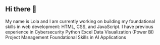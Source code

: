 ## Hi there 👋

My name is Lola and I am currently working on building my foundational skills in web development: HTML, CSS, and JavaScript. I have previous experience in 
Cybersecurity 
Python 
Excel
Data Visualization (Power BI)
Project Management
Foundational Skills in AI Applications

<!--
**GoldenSphinx/GoldenSphinx** is a ✨ _special_ ✨ repository because its `README.md` (this file) appears on your GitHub profile.

Here are some ideas to get you started:

- 🔭 I’m currently working on ...
- 🌱 I’m currently learning ...
- 👯 I’m looking to collaborate on ...
- 🤔 I’m looking for help with ...
- 💬 Ask me about ...
- 📫 How to reach me: ...
- 😄 Pronouns: ...
- ⚡ Fun fact: ...
-->
